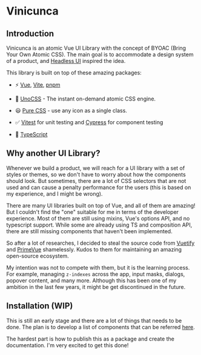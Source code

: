 # Vinicunca

## Introduction

Vinicunca is an atomic Vue UI Library with the concept of BYOAC (Bring Your Own Atomic CSS). The main goal is to accommodate a design system of a product, and [Headless UI](https://headlessui.dev) inspired the idea.

This library is built on top of these amazing packages:

- ⚡️ [Vue](https://github.com/vuejs/vue-next), [Vite](https://github.com/vitejs/vite), [pnpm](https://pnpm.js.org/)

- 🎨 [UnoCSS](https://github.com/antfu/unocss) - The instant on-demand atomic CSS engine.

- 😃 [Pure CSS](https://github.com/antfu/unocss/tree/main/packages/preset-icons) - use any icon as a single class.

- ✅ [Vitest](http://vitest.dev/) for unit testing and [Cypress](https://www.cypress.io/) for component testing

- 🦾 [TypeScript](https://www.typescriptlang.org/)

## Why another UI Library?

Whenever we build a product, we will reach for a UI library with a set of styles or themes, so we don't have to worry about how the components should look. But sometimes, there are a lot of CSS selectors that are not used and can cause a penalty performance for the users (this is based on my experience, and I might be wrong).

There are many UI libraries built on top of Vue, and all of them are amazing! But I couldn't find the "one" suitable for me in terms of the developer experience. Most of them are still using mixins, Vue's options API, and no typescript support. While some are already using TS and composition API, there are still missing components that haven't been implemented.

So after a lot of researches, I decided to steal the source code from [Vuetify](vuetifyjs.com) and [PrimeVue](https://www.primefaces.org/primevue/) shamelessly. Kudos to them for maintaining an amazing open-source ecosystem.

My intention was not to compete with them, but it is the learning process. For example, managing `z-indexes` across the app, input masks, dialogs, popover content, and many more. Although this has been one of my ambition in the last few years, it might be get discontinued in the future.

## Installation (WIP)

This is still an early stage and there are a lot of things that needs to be done.
The plan is to develop a list of components that can be referred [here](https://github.com/praburangki/vinicunca/issues).

The hardest part is how to publish this as a package and create the documentation. I'm very excited to get this done!